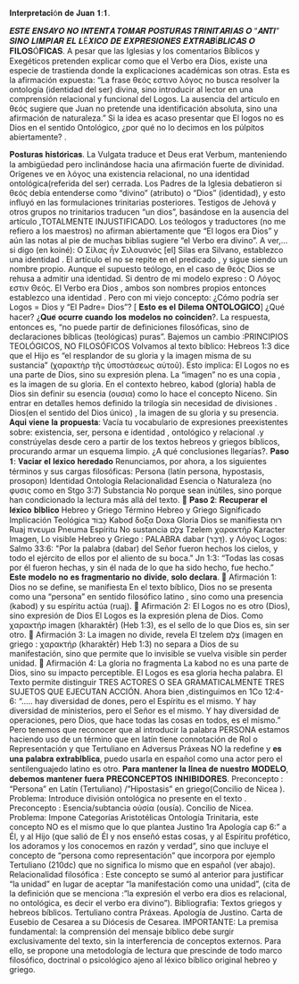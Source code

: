 𝐈𝐧𝐭𝐞𝐫𝐩𝐫𝐞𝐭𝐚𝐜𝐢ó𝐧 𝐝𝐞 𝐉𝐮𝐚𝐧 𝟏:𝟏.

𝑬𝑺𝑻𝑬 𝑬𝑵𝑺𝑨𝒀𝑶 𝑵𝑶 𝑰𝑵𝑻𝑬𝑵𝑻𝑨 𝑻𝑶𝑴𝑨𝑹 𝑷𝑶𝑺𝑻𝑼𝑹𝑨𝑺 𝑻𝑹𝑰𝑵𝑰𝑻𝑨𝑹𝑰𝑨𝑺 𝑶 “𝑨𝑵𝑻𝑰” 𝑺𝑰𝑵𝑶 𝑳𝑰𝑴𝑷𝑰𝑨𝑹 𝑬𝑳 𝑳É𝑿𝑰𝑪𝑶 𝑫𝑬 𝑬𝑿𝑷𝑹𝑬𝑺𝑰𝑶𝑵𝑬𝑺 𝑬𝑿𝑻𝑹𝑨𝑩Í𝑩𝑳𝑰𝑪𝑨𝑺 𝑶 𝐅𝐈𝐋𝐎𝐒Ó𝐅𝐈𝐂𝐀𝐒.
A pesar que las Iglesias y los comentarios Bíblicos y Exegéticos pretenden explicar como que el Verbo era Dios, existe una especie de trastienda donde la explicaciones académicas son otras.
Esta es la afirmación expuesta: “La frase θεός  εστινο λόγος no busca resolver la ontología (identidad del ser) divina, sino introducir al lector en una comprensión relacional y funcional del Logos. La ausencia del artículo en θεός sugiere que Juan no pretende una identificación absoluta, sino una afirmación de naturaleza.”
Si la idea es acaso presentar que El logos no es Dios en el sentido Ontológico, ¿por qué no lo decimos en los púlpitos abiertamente? . 

𝐏𝐨𝐬𝐭𝐮𝐫𝐚𝐬 𝐡𝐢𝐬𝐭𝐨́𝐫𝐢𝐜𝐚𝐬.
La Vulgata traduce et Deus erat Verbum, manteniendo la ambigüedad pero inclinándose hacia una afirmación fuerte de divinidad.
Orígenes ve en λόγος una existencia relacional, no una identidad ontológica(referida del ser) cerrada.
Los Padres de la Iglesia debatieron si θεός debía entenderse como “divino” (atributo) o “Dios” (identidad), y esto influyó en las formulaciones trinitarias posteriores.
Testigos de Jehová y otros grupos no trinitarios traducen “un dios”, basándose en la ausencia del artículo ,TOTALMENTE INJUSTIFICADO.
Los teólogos y traductores (no me refiero a los maestros) no  afirman abiertamente que “El logos era Dios” y aún las notas al pie de muchas biblias sugiere “el Verbo era divino”.
 A ver,... si digo (en koiné): 
Ο Σίλας ἦν Σιλουανός [el] Silas era Silvano, establezco una identidad .
El artículo el no se repite en el predicado , y sigue siendo un nombre propio.
Aunque el supuesto teólogo, en el caso de θεός Dios se rehusa a admitir una identidad.
Si dentro de mi modelo expreso :
Ο Λόγος εστιν Θεός. El Verbo era Dios , ambos son nombres propios entonces establezco una identidad .
Pero con mi viejo concepto: ¿Cómo podría ser Logos = Dios y “El Padre= Dios”? [ 𝐄𝐬𝐭𝐨 𝐞𝐬 𝐞𝐥 𝐃𝐢𝐥𝐞𝐦𝐚 𝐎𝐍𝐓𝐎𝐋𝐎́𝐆𝐈𝐂𝐎] ¿Qué hacer?
¿𝐐𝐮𝐞́ 𝐨𝐜𝐮𝐫𝐫𝐞 𝐜𝐮𝐚𝐧𝐝𝐨 𝐥𝐨𝐬 𝐦𝐨𝐝𝐞𝐥𝐨𝐬 𝐧𝐨 𝐜𝐨𝐢𝐧𝐜𝐢𝐝𝐞𝐧?.
La respuesta, entonces es, “no puede partir de definiciones filosóficas, sino de declaraciones bíblicas (teológicas) puras”.
Bajemos un cambio :PRINCIPIOS TEOLÓGICOS, NO FILOSÓFICOS
Volvamos al texto bíblico:
Hebreos 1:3 dice que el Hijo es “el resplandor de su gloria y la imagen misma de su sustancia” (χαρακτὴρ τῆς ὑποστάσεως αὐτοῦ). Esto implica:
El Logos no es una parte de Dios, sino su expresión plena.
La “imagen” no es una copia , es la imagen de su gloria.
En el contexto hebreo, kabod (gloria) habla de Dios sin definir su esencia (ουσια) como lo hace el concepto Niceno.
Sin entrar en detalles hemos definido la trilogía sin necesidad de divisiones .
Dios(en el sentido del Dios único) , la imagen de su gloria y su presencia.
𝐀𝐪𝐮𝐢 𝐯𝐢𝐞𝐧𝐞 𝐥𝐚 𝐩𝐫𝐨𝐩𝐮𝐞𝐬𝐭𝐚:
Vacía tu vocabulario de expresiones preexistentes sobre: existencia, ser, persona e identidad , ontológico y relacional .y constrúyelas desde cero a partir de los textos hebreos y griegos bíblicos, procurando armar un esquema limpio. ¿A qué conclusiones llegarías?.
𝐏𝐚𝐬𝐨 𝟏: 𝐕𝐚𝐜𝐢𝐚𝐫 𝐞𝐥 𝐥𝐞́𝐱𝐢𝐜𝐨 𝐡𝐞𝐫𝐞𝐝𝐚𝐝𝐨
Renunciamos, por ahora, a los siguientes términos y sus cargas filosóficas:
Persona (latín persona, hypostasis, prosopon)
Identidad
Ontología
Relacionalidad
Esencia o  Naturaleza (no φυσις como en Stgo 3:7)
Substancia
No porque sean inútiles, sino porque han condicionado la lectura más allá del texto.
📜 𝐏𝐚𝐬𝐨 𝟐: 𝐑𝐞𝐜𝐮𝐩𝐞𝐫𝐚𝐫 𝐞𝐥 𝐥𝐞́𝐱𝐢𝐜𝐨 𝐛𝐢́𝐛𝐥𝐢𝐜𝐨
Hebreo y Griego
Término Hebreo y Griego     Significado         Implicación Teológica
כָּבוֹד Kabod δοξα   Doxa      Gloria         Dios se manifiesta
רוּחַ Ruaj πνευμα Pneuma    Espíritu    No sustancia
צֶלֶם  Tzelem χαρακτήρ Karacter Imagen,   Lo visible
Hebreo y Griego : PALABRA
dabar (דָּבָר). y Λόγος Logos: 
Salmo 33:6: "Por la palabra (dabar) del Señor fueron hechos los cielos, y todo el ejército de ellos por el aliento de su boca."
Jn 1:3: “Todas las cosas por él fueron hechas, y sin él nada de lo que ha sido hecho, fue hecho.”
𝐄𝐬𝐭𝐞 𝐦𝐨𝐝𝐞𝐥𝐨 𝐧𝐨 𝐞𝐬 𝐟𝐫𝐚𝐠𝐦𝐞𝐧𝐭𝐚𝐫𝐢𝐨 𝐧𝐨 𝐝𝐢𝐯𝐢𝐝𝐞, 𝐬𝐨𝐥𝐨 𝐝𝐞𝐜𝐥𝐚𝐫𝐚.
🔹 Afirmación 1: Dios no se define, se manifiesta
En el texto bíblico, Dios no se presenta como una “persona” en sentido filosófico latino , sino como una presencia (kabod) y su espíritu  actúa (ruaj).
🔹 Afirmación 2: El Logos no es otro (Dios), sino expresión de Dios
El Logos es la expresión plena de Dios.
 Como χαρακτήρ imagen  (kharaktēr) (Heb 1:3), es el sello de lo que Dios es, sin ser otro.
🔹 Afirmación 3: La imagen no divide, revela
El tzelem צֶלֶם (imagen en griego : χαρακτήρ (kharaktēr) Heb 1:3) no separa a Dios de su manifestación, sino que permite que lo invisible se vuelva visible sin perder unidad.
🔹 Afirmación 4: La gloria no fragmenta
La kabod no es una parte de Dios, sino su impacto perceptible. El Logos es esa gloria hecha palabra.
El Texto permite distinguir TRES ACTORES O SEA GRAMATICALMENTE TRES SUJETOS QUE EJECUTAN ACCIÓN.
Ahora bien ,distinguimos en  1Co 12:4-6: “.....  hay diversidad de dones, pero el Espíritu es el mismo. Y hay diversidad de ministerios, pero el Señor es el mismo. Y hay diversidad de operaciones, pero Dios, que hace todas las cosas en todos, es el mismo.”
Pero tenemos que reconocer que al introducir la palabra PERSONA estamos haciendo uso de un término que en latín tiene connotación de Rol o Representación y que Tertuliano en Adversus Práxeas NO la redefine  y  𝐞𝐬 𝐮𝐧𝐚 𝐩𝐚𝐥𝐚𝐛𝐫𝐚 𝐞𝐱𝐭𝐫𝐚𝐛𝐢́𝐛𝐥𝐢𝐜𝐚, puedo usarla en español como una actor pero el sentilenguajedo latino es otro.
𝐏𝐚𝐫𝐚 𝐦𝐚𝐧𝐭𝐞𝐧𝐞𝐫 𝐥𝐚 𝐥𝐢́𝐧𝐞𝐚 𝐝𝐞 𝐧𝐮𝐞𝐬𝐭𝐫𝐨 𝐌𝐎𝐃𝐄𝐋𝐎, 𝐝𝐞𝐛𝐞𝐦𝐨𝐬 𝐦𝐚𝐧𝐭𝐞𝐧𝐞𝐫 𝐟𝐮𝐞𝐫𝐚 𝐏𝐑𝐄𝐂𝐎𝐍𝐂𝐄𝐏𝐓𝐎𝐒 𝐈𝐍𝐇𝐈𝐁𝐈𝐃𝐎𝐑𝐄𝐒.
Preconcepto : “Persona” en Latín (Tertuliano) /”Hipostasis” en griego(Concilio de Nicea ). 
Problema:  Introduce división ontológica no presente en el texto .
Preconcepto : Esencia/subtancia οὐσία (ousía). Concilio  de Nicea.
Problema: Impone Categorías Aristotélicas
Ontología Trinitaria, este concepto NO es el mismo que lo que plantea Justino 1ra Apología cap 6:”  a Él, y al Hijo (que salió de Él y nos enseñó estas cosas, y al Espíritu profético, los adoramos y los conocemos en razón y verdad”, sino que incluye el concepto de “persona como representación” que incorpora por ejemplo Tertuliano (210dc) que no significa lo mismo que en español (ver abajo).
Relacionalidad filosófica : Este concepto se sumó al anterior para justificar “la unidad” en lugar de aceptar “la manifestación como una unidad”, (cita de la definición que se menciona :”la expresión el verbo era dios es relacional, no ontológica, es decir el verbo era divino”).
Bibliografia:
Textos griegos y hebreos bíblicos.
Tertuliano contra Práxeas.
Apología  de Justino.
Carta de Eusebio de Cesarea a su Diócesis de Cesarea.
IMPORTANTE:
La premisa fundamental: la comprensión del mensaje bíblico debe surgir exclusivamente del texto, sin la interferencia de conceptos externos. Para ello, se propone una metodología de lectura que prescinde de todo marco filosófico, doctrinal o psicológico ajeno al léxico bíblico original hebreo y griego.
